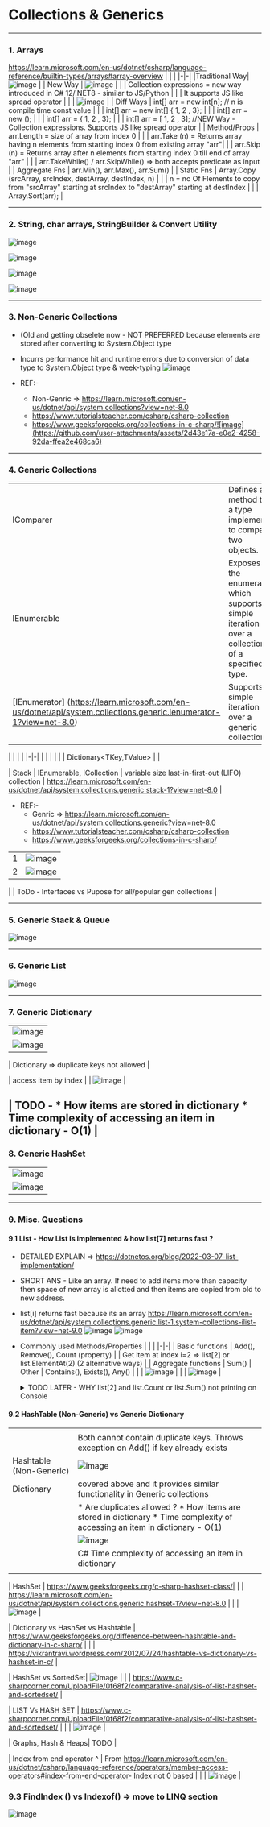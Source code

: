 # Collections & Generics

---------------------------------------------------------------------------------------
### 1. Arrays
https://learn.microsoft.com/en-us/dotnet/csharp/language-reference/builtin-types/arrays#array-overview
| | |
|-|-|
|Traditional Way| ![image](https://github.com/user-attachments/assets/2a798d49-126d-4871-87e7-ffb806eb65a9)      |
| New Way       | ![image](https://github.com/user-attachments/assets/8f8622fa-bfca-44a4-be75-804d5eddd176)      | 
|               | Collection expressions = new way  introduced in C# 12/.NET8 - similar to JS/Python             |
|               | It supports JS like spread operator                                                            |
|               | ![image](https://github.com/user-attachments/assets/be0a3631-9cbe-4ebf-b943-96b2f191dbb5)      |
| Diff Ways     |  int[] arr = new int[n];  // n is compile time const value                                     |
|               |  int[] arr = new int[] { 1, 2 , 3};                                                            |
|               |  int[] arr = new ();                                                                           | 
|               |  int[] arr = { 1, 2 , 3};                                                                      |
|               |  int[] arr = [ 1, 2 , 3]; //NEW Way - Collection expressions. Supports JS like spread operator |
| Method/Props  |  arr.Length   = size of array    from index 0                                                  | 
|               |  arr.Take (n) = Returns array having n elements from starting index 0 from existing array "arr"|
|               |  arr.Skip (n) = Returns array after n elements from starting index 0 till end of array "arr"   |
|               |  arr.TakeWhile() / arr.SkipWhile() => both accepts predicate as input                          |
| Aggregate Fns |  arr.Min(), arr.Max(), arr.Sum()                                                               |
| Static Fns    |  Array.Copy (srcArray, srcIndex, destArray, destIndex, n)                                      |
|               |     n = no Of Flements to copy from "srcArray" starting at srcIndex to "destArray" starting at destIndex | 
|               |  Array.Sort(arr);                                                                              |

---------------------------------------------------------------------------------------
### 2. String, char arrays, StringBuilder & Convert Utility

![image](https://github.com/user-attachments/assets/719df3d7-f471-4fd2-920a-ea7e56ca9816)

![image](https://github.com/user-attachments/assets/cae63860-ba4f-48e5-a290-397e54f3d06c)

![image](https://github.com/user-attachments/assets/0ea4c186-592e-47c2-b37b-87c1fe54adea)

![image](https://github.com/user-attachments/assets/ac125072-c3ae-4b50-b9b9-fdd9dce57251)

---------------------------------------------------------------------------------------
### 3. Non-Generic Collections 
* (Old and getting obselete now - NOT PREFERRED because elements are stored after converting to System.Object type
* Incurrs performance hit and runtime errors due to conversion of data type to System.Object type & week-typing 
  ![image](https://github.com/user-attachments/assets/c28d0b2a-1860-4a54-bb8b-046554e65e7e)

* REF:-
    * Non-Genric =>   https://learn.microsoft.com/en-us/dotnet/api/system.collections?view=net-8.0
    * https://www.tutorialsteacher.com/csharp/csharp-collection
    * https://www.geeksforgeeks.org/collections-in-c-sharp/![image](https://github.com/user-attachments/assets/2d43e17a-e0e2-4258-92da-ffea2e468ca6)

---------------------------------------------------------------------------------------
### 4. Generic Collections 
| | |
|-|-|
| IComparer<T> | Defines a method that a type implements to compare two objects. | https://learn.microsoft.com/en-us/dotnet/api/system.collections.generic.icomparer-1?view=net-8.0 | 
| IEnumerable<T> | Exposes the enumerator, which supports a simple iteration over a collection of a specified type. | https://learn.microsoft.com/en-us/dotnet/api/system.collections.generic.ienumerable-1?view=net-8.0 |
| [IEnumerator<T>] (https://learn.microsoft.com/en-us/dotnet/api/system.collections.generic.ienumerator-1?view=net-8.0) | Supports a simple iteration over a generic collection. | https://learn.microsoft.com/en-us/dotnet/api/system.collections.generic.ienumerator-1?view=net-8.0 | 


| | | |
|-|-| |
| | | | 
| Dictionary<TKey,TValue> | |

| Stack<T> | IEnumerable<T>, ICollection | variable size last-in-first-out (LIFO) collection  | https://learn.microsoft.com/en-us/dotnet/api/system.collections.generic.stack-1?view=net-8.0 | 


* REF:-
    * Genric =>  https://learn.microsoft.com/en-us/dotnet/api/system.collections.generic?view=net-8.0
    * https://www.tutorialsteacher.com/csharp/csharp-collection
    * https://www.geeksforgeeks.org/collections-in-c-sharp/
 
| | |
|-|-|
|1|![image](https://github.com/user-attachments/assets/8262b62c-d136-4c52-9328-888435f57fbb)|
|2|![image](https://github.com/user-attachments/assets/a5baf0df-c804-476e-af4d-e3b4bc979a6c)|

| | ToDo - Interfaces vs Pupose for all/popular gen collections |

---------------------------------------------------------------------------------------
### 5. Generic Stack <T> & Queue <T>
![image](https://github.com/user-attachments/assets/fd680212-1b2b-43eb-abf7-4c286a999f1f)

---------------------------------------------------------------------------------------
### 6. Generic List <T>
![image](https://github.com/user-attachments/assets/b271e749-b570-48fc-bcd7-315772461f92)

---------------------------------------------------------------------------------------
### 7. Generic Dictionary <T>
||
|-|
| ![image](https://github.com/user-attachments/assets/7f0a3a5b-15c7-4b73-993c-cb114bf48716) |
| ![image](https://github.com/user-attachments/assets/bbf50778-9dd1-48f2-91b0-d3e661fbabe9) |

| Dictionary => duplicate keys not allowed |

| access item by index |
| ![image](https://github.com/user-attachments/assets/59866609-8daa-434d-b1d7-2835f77eb0c4) |

| TODO - * How items are stored in dictionary * Time complexity of accessing an item in dictionary - O(1) |
---------------------------------------------------------------------------------------
### 8. Generic HashSet <T>
||
|-|
| ![image](https://github.com/user-attachments/assets/7e6c9376-08fe-4ace-bf4e-d2ad3bc2b626) |
| ![image](https://github.com/user-attachments/assets/9de889c3-4062-489f-97ae-4f8a248d6550) |

---------------------------------------------------------------------------------------
### 9. Misc. Questions

  #### 9.1 List<T> - How List is implemented & how list[7] returns fast ?
  * DETAILED EXPLAIN =>  https://dotnetos.org/blog/2022-03-07-list-implementation/
  * SHORT ANS -  Like an array. If need to add items more than capacity then space of new array is allotted and then items are copied from old to new address.
  * list[i] returns fast because its an array
    https://learn.microsoft.com/en-us/dotnet/api/system.collections.generic.list-1.system-collections-ilist-item?view=net-9.0
    ![image](https://github.com/user-attachments/assets/f264c1a5-9076-45b3-82e5-99fd953dea11)
    ![image](https://github.com/user-attachments/assets/d6f99e9d-b26e-4f46-b0f7-446122a26143)
    
  * Commonly used Methods/Properties
| | |
|-|-|
| Basic functions  | Add(), Remove(), Count (property)
|        |  Get item at index i=2  =>  list[2]  or list.ElementAt(2) (2 alternative ways) |
| Aggregate functions | Sum()
| Other  |  Contains(), Exists(), Any() |
|        | ![image](https://github.com/user-attachments/assets/5cc909b1-f20e-4a59-a9af-ed54c9deeb8f) | 
|        | ![image](https://github.com/user-attachments/assets/14cfd713-d244-462d-a503-959cf1769831) |

    <details>
      <summary> <color=''> TODO LATER - WHY list[2] and list.Count or list.Sum() not printing on Console</summary>
            List<int> list = new List<int>();
            list.Add(10);
            list.Add(11);
            list.Add(12);
            list.Add(13);
            int itemAtIndex_2 = list[2];
            var t = list.ElementAt(2);
            Console.WriteLine("Element at index 2 = ", list[2]);  // why con
                                                                  //Console.WriteLine("Element at index 2- = ", itemAtIndex_2.ToString());
            foreach (int i in list) Console.Write(" " + i); Console.WriteLine();

            list.Remove(12);
            Console.WriteLine("Element at index 2 = ", list[2]);
            foreach (int i in list) Console.Write(" " + i); Console.WriteLine();
            Console.WriteLine("Count = ", list.Count);
            Console.WriteLine("Sum = ", list.Sum());

            bool b = list.Contains(12); Console.WriteLine("list.Contains(12)  = ", b);
            b = list.Any(t => t == 12); Console.WriteLine("list.Any(t => t == 12)  = ", b);
            b = list.Exists(t => t == 12); Console.WriteLine("list.Exists (t => t==12) = ", b);
    </details>

 #### 9.2 HashTable (Non-Generic)  vs Generic Dictionary<t>
| | |
|-|-|
|||
| | Both cannot contain duplicate keys. Throws exception on Add() if key already exists                              |
| Hashtable (Non-Generic)| ![image](https://github.com/user-attachments/assets/0f3c231c-7cde-41a4-adaa-f35412ca219f) |
| Dictionary             | covered above and it provides similar functionality in Generic collections |
| | * Are duplicates allowed ?   * How items are stored in dictionary * Time complexity of accessing an item in dictionary - O(1) |
| | ![image](https://github.com/user-attachments/assets/46dd4db7-398f-4533-ae45-7c203fb3a083) |
| | C# Time complexity of accessing an item in dictionary |  https://stackoverflow.com/questions/37348446/why-is-accessing-an-element-of-a-dictionary-by-key-o1-even-though-the-hash-fun |
     | | |

| HashSet                | https://www.geeksforgeeks.org/c-sharp-hashset-class/|
|                    | https://learn.microsoft.com/en-us/dotnet/api/system.collections.generic.hashset-1?view=net-8.0 |
|                        | ![image](https://github.com/user-attachments/assets/7bb12a18-142d-494f-8d54-35f0e7118cb7) |

| Dictionary vs HashSet vs Hashtable |  https://www.geeksforgeeks.org/difference-between-hashtable-and-dictionary-in-c-sharp/ |
|                        | https://vikrantravi.wordpress.com/2012/07/24/hashtable-vs-dictionary-vs-hashset-in-c/ |

| HashSet vs SortedSet| ![image](https://github.com/user-attachments/assets/a8da333c-7aa0-42c1-bff3-8d975e64fcb9) |
| | https://www.c-sharpcorner.com/UploadFile/0f68f2/comparative-analysis-of-list-hashset-and-sortedset/ | 

| LIST Vs HASH SET | https://www.c-sharpcorner.com/UploadFile/0f68f2/comparative-analysis-of-list-hashset-and-sortedset/ | 
|                   | ![image](https://github.com/user-attachments/assets/79e61f61-9535-4909-87ac-3789d0908eb6) |

| Graphs, Hash & Heaps|   TODO | 

| Index from end operator ^ | From <https://learn.microsoft.com/en-us/dotnet/csharp/language-reference/operators/member-access-operators#index-from-end-operator-> 
Index not 0 based |
| | ![image](https://github.com/user-attachments/assets/05516da6-20a4-48ad-8242-b12348a0fce9) |



### 9.3 FindIndex () vs Indexof() => move to LINQ section
![image](https://github.com/user-attachments/assets/170b463b-82e0-424e-b6cf-6c609cca305e)









